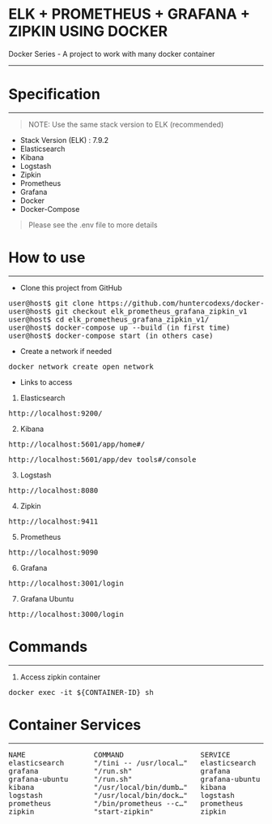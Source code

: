 
# ELK + PROMETHEUS + GRAFANA + ZIPKIN USING DOCKER
Docker Series - A project to work with many docker container

---------------------------------------------------------------------------------------------------------------------


# Specification

---------------------------------------------------------------------------------------------------------------------

> NOTE: Use the same stack version to ELK (recommended)

- Stack Version (ELK) : 7.9.2
- Elasticsearch
- Kibana
- Logstash
- Zipkin
- Prometheus
- Grafana
- Docker
- Docker-Compose

> Please see the .env file to more details


# How to use

---------------------------------------------------------------------------------------------------------------------

- Clone this project from GitHub

<pre>
user@host$ git clone https://github.com/huntercodexs/docker-series.git .
user@host$ git checkout elk_prometheus_grafana_zipkin_v1
user@host$ cd elk_prometheus_grafana_zipkin_v1/
user@host$ docker-compose up --build (in first time)
user@host$ docker-compose start (in others case)
</pre>

- Create a network if needed

<pre>
docker network create open_network
</pre>

- Links to access

1. Elasticsearch
<pre>http://localhost:9200/</pre>

2. Kibana
<pre>http://localhost:5601/app/home#/</pre>
<pre>http://localhost:5601/app/dev_tools#/console</pre>

3. Logstash
<pre>http://localhost:8080</pre>

4. Zipkin
<pre>http://localhost:9411</pre>

5. Prometheus
<pre>http://localhost:9090</pre>

6. Grafana
<pre>http://localhost:3001/login</pre>

7. Grafana Ubuntu
<pre>http://localhost:3000/login</pre>


# Commands

---------------------------------------------------------------------------------------------------------------------

1. Access zipkin container

<pre>
docker exec -it ${CONTAINER-ID} sh
</pre>

# Container Services

---------------------------------------------------------------------------------------------------------------------

<pre>
NAME                COMMAND                  SERVICE             STATUS              PORTS
elasticsearch       "/tini -- /usr/local…"   elasticsearch       running             0.0.0.0:9200->9200/tcp, 0.0.0.0:9300->9300/tcp
grafana             "/run.sh"                grafana             running             0.0.0.0:3000->3000/tcp
grafana-ubuntu      "/run.sh"                grafana-ubuntu      running             0.0.0.0:3001->3000/tcp
kibana              "/usr/local/bin/dumb…"   kibana              running             0.0.0.0:5601->5601/tcp
logstash            "/usr/local/bin/dock…"   logstash            running             0.0.0.0:5000->5000/tcp, 0.0.0.0:5000->5000/udp, 0.0.0.0:5044->5044/tcp, 0.0.0.0:8080->8080/tcp, 0.0.0.0:9600->9600/tcp
prometheus          "/bin/prometheus --c…"   prometheus          running             0.0.0.0:9090->9090/tcp
zipkin              "start-zipkin"           zipkin              running (healthy)   0.0.0.0:9411->9411/tcp
</pre>